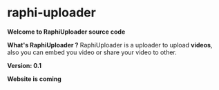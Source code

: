 # raphi-uploader
**Welcome to RaphiUploader source code**

**What's RaphiUploader ?**
RaphiUploader is a uploader to upload **videos**, also you can embed you video or share your video to other.

**Version: 0.1**

**Website is coming**
